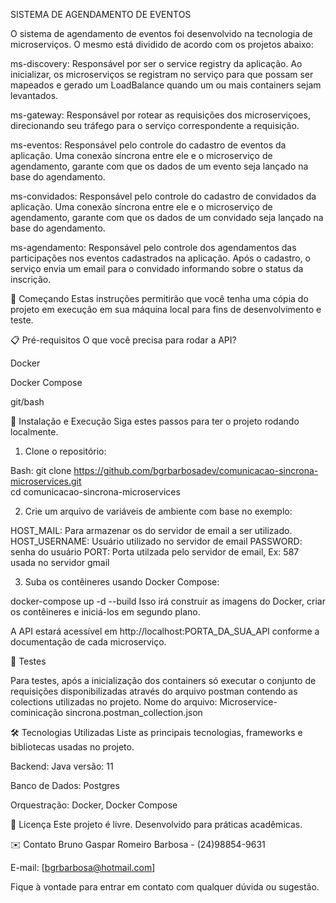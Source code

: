 SISTEMA DE AGENDAMENTO DE EVENTOS

O sistema de agendamento de eventos foi desenvolvido na tecnologia de microserviços. O mesmo está dividido de acordo com os projetos abaixo:

  ms-discovery: Responsável por ser o service registry da aplicação. Ao inicializar, os microserviços se registram no serviço para que possam ser mapeados
  e gerado um LoadBalance quando um ou mais containers sejam levantados.

  ms-gateway: Responsável por rotear as requisições dos microserviçoes, direcionando seu tráfego para o serviço correspondente a requisição.

  ms-eventos: Responsável pelo controle do cadastro de eventos da aplicação. Uma conexão síncrona entre ele e o microserviço de agendamento, garante com que
  os dados de um evento seja lançado na base do agendamento.

  ms-convidados: Responsável pelo controle do cadastro de convidados da aplicação. Uma conexão síncrona entre ele e o microserviço de agendamento, garante com que
  os dados de um convidado seja lançado na base do agendamento.

  ms-agendamento: Responsável pelo controle dos agendamentos das participações nos eventos cadastrados na aplicação. Após o cadastro, o serviço envia um email para o convidado
  informando sobre o status da inscrição.

🚀 Começando
Estas instruções permitirão que você tenha uma cópia do projeto em execução em sua máquina local para fins de desenvolvimento e teste.

📋 Pré-requisitos
O que você precisa para rodar a API?

Docker

Docker Compose

git/bash

🔧 Instalação e Execução
Siga estes passos para ter o projeto rodando localmente.

1) Clone o repositório:

Bash:
git clone https://github.com/bgrbarbosadev/comunicacao-sincrona-microservices.git </br>
cd comunicacao-sincrona-microservices </br>

2) Crie um arquivo de variáveis de ambiente com base no exemplo: 

HOST_MAIL: Para armazenar os do servidor de email a ser utilizado.
HOST_USERNAME: Usuário utilizado no servidor de email
PASSWORD: senha do usuário
PORT: Porta utilzada pelo servidor de email, Ex: 587 usada no servidor gmail

3) Suba os contêineres usando Docker Compose:

docker-compose up -d --build
Isso irá construir as imagens do Docker, criar os contêineres e iniciá-los em segundo plano.

A API estará acessível em http://localhost:PORTA_DA_SUA_API conforme a documentação de cada microserviço.

🧪 Testes

Para testes, após a inicialização dos containers só executar o conjunto de requisições disponibilizadas através do arquivo postman contendo as colections utilizadas no projeto.
Nome do arquivo: Microservice-cominicação sincrona.postman_collection.json

🛠️ Tecnologias Utilizadas
Liste as principais tecnologias, frameworks e bibliotecas usadas no projeto.

Backend: Java versão: 11

Banco de Dados: Postgres 

Orquestração: Docker, Docker Compose

📝 Licença
Este projeto é livre. Desenvolvido para práticas acadêmicas.

✉️ Contato
Bruno Gaspar Romeiro Barbosa - (24)98854-9631

E-mail: [bgrbarbosa@hotmail.com]

Fique à vontade para entrar em contato com qualquer dúvida ou sugestão.
